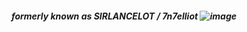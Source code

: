 
<h5 align="center"




<h5 align="center"

  
<h5 align="center"> 


formerly known as SIRLANCELOT / 7n7elliot
![image](https://github.com/user-attachments/assets/15dd1aad-6c0f-4e69-9b67-b85a0b551670)


